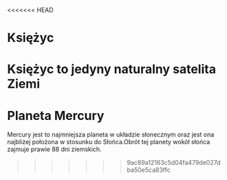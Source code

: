 <<<<<<< HEAD
# Księżyc
Księżyc to jedyny naturalny satelita Ziemi
=======
# Planeta Mercury
Mercury jest to najmniejsza planeta w układzie słonecznym oraz jest ona najbliżej 
położona w stosunku do Słońca.Obrót tej planety wokół słońca zajmuje prawie 88 dni ziemskich.
>>>>>>> 9ac89a12163c5d04fa479de027dba50e5ca83ffc


